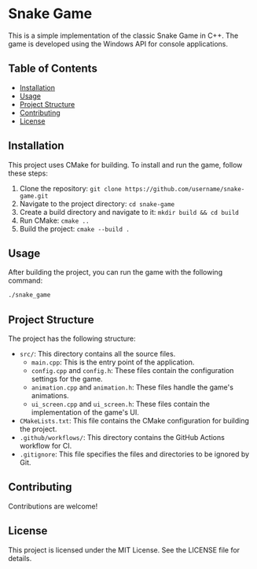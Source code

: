 # Snake Game

This is a simple implementation of the classic Snake Game in C++. The game is developed using the Windows API for console applications.

## Table of Contents

- [Installation](#installation)
- [Usage](#usage)
- [Project Structure](#project-structure)
- [Contributing](#contributing)
- [License](#license)

## Installation

This project uses CMake for building. To install and run the game, follow these steps:

1. Clone the repository: `git clone https://github.com/username/snake-game.git`
2. Navigate to the project directory: `cd snake-game`
3. Create a build directory and navigate to it: `mkdir build && cd build`
4. Run CMake: `cmake ..`
5. Build the project: `cmake --build .`

## Usage

After building the project, you can run the game with the following command:

```bash
./snake_game
```

## Project Structure
The project has the following structure:

- `src/`: This directory contains all the source files.
  - `main.cpp`: This is the entry point of the application.
  - `config.cpp` and `config.h`: These files contain the configuration settings for the game.
  - `animation.cpp` and `animation.h`: These files handle the game's animations.
  - `ui_screen.cpp` and `ui_screen.h`: These files contain the implementation of the game's UI.
- `CMakeLists.txt`: This file contains the CMake configuration for building the project.
- `.github/workflows/`: This directory contains the GitHub Actions workflow for CI.
- `.gitignore`: This file specifies the files and directories to be ignored by Git.

## Contributing
Contributions are welcome!
## License
This project is licensed under the MIT License. See the LICENSE file for details.